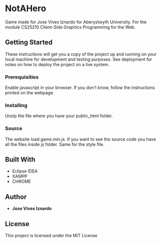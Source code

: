 # NotAHero

Game made for Jose Vives Iznardo for Aberystwyth University. For the module CS25210 Client-Side Graphics Programming for the Web.

## Getting Started

These instructions will get you a copy of the project up and running on your local machine for development and testing purposes. See deployment for notes on how to deploy the project on a live system.

### Prerequisities

Enable javascript in your browser. If you don't know, follow the instructions printed on the webpage.

### Installing

Unzip the file where you have your public_html folder.

### Source

The website load game.min.js. If you want to see the source code you have all the files inside js folder. Same for the style file.

## Built With

* Eclipse IDEA
* XAMPP
* CHROME

## Author

* **Jose Vives Iznardo**

## License

This project is licensed under the MIT License
